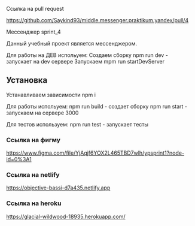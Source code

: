 Ссылка на pull request

https://github.com/Saykind93/middle.messenger.praktikum.yandex/pull/4

Мессенджер sprint_4

Данный учебный проект является мессенджером.

Для работы на ДЕВ испольуем:
Создаем сборку
npm run dev - запускает на dev сервере
Запускаем
mpm run startDevServer

## Установка

Устанавливаем зависимости
npm i

Для работы испольуем:
npm run build - создает сборку
npm run start - запускаем на сервере 3000

Для тестов используем:
npm run test - запускает тесты

### Ссылка на фигму
https://www.figma.com/file/YjAqjf6YOX2L465TBD7wlh/ypsprint1?node-id=0%3A1

### Ссылка на netlify
https://objective-bassi-d7a435.netlify.app

### Ссылка на heroku
https://glacial-wildwood-18935.herokuapp.com/



